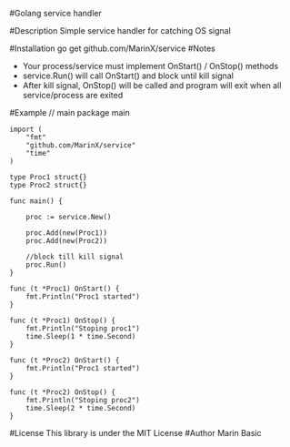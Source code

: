 #Golang service handler

#Description
Simple service handler for catching OS signal

#Installation
    go get github.com/MarinX/service
#Notes
* Your process/service must implement OnStart() / OnStop() methods
* service.Run() will call OnStart() and block until kill signal
* After kill signal, OnStop() will be called and program will exit when all service/process are exited


#Example
    // main
    package main

    import (
	    "fmt"
	    "github.com/MarinX/service"
	    "time"
    )

    type Proc1 struct{}
    type Proc2 struct{}

    func main() {

	    proc := service.New()

	    proc.Add(new(Proc1))
	    proc.Add(new(Proc2))

	    //block till kill signal
	    proc.Run()
    }

    func (t *Proc1) OnStart() {
	    fmt.Println("Proc1 started")
    }

    func (t *Proc1) OnStop() {
	    fmt.Println("Stoping proc1")
	    time.Sleep(1 * time.Second)
    }

    func (t *Proc2) OnStart() {
	    fmt.Println("Proc1 started")
    }

    func (t *Proc2) OnStop() {
	    fmt.Println("Stoping proc2")
	    time.Sleep(2 * time.Second)
    }

#License
This library is under the MIT License
#Author
Marin Basic 
